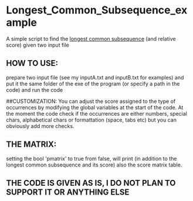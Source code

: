 # Longest_Common_Subsequence_example
A simple script to find the [longest common subsequence](https://en.wikipedia.org/wiki/Longest_common_subsequence) (and relative score) given two input file 

## HOW TO USE:

prepare two input file (see my inputA.txt and inputB.txt for examples) and put it the same folder of the exe of the program (or specify a path in the code) and run the code

##CUSTOMIZATION:
You can adjust the score assigned to the type of occurrences by modifying the global variables at the start of the code.
At the moment the code check if the occurrences are either numbers, special chars, alphabetical chars or formattation (space, tabs etc) but you can obviously add more checks.

## THE MATRIX:

setting the bool 'pmatrix' to true from false, will print (in addition to the longest common subsequence and its score) also the score matrix table.

## THE CODE IS GIVEN AS IS, I DO NOT PLAN TO SUPPORT IT OR ANYTHING ELSE

